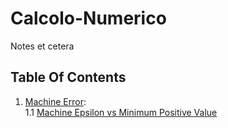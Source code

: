 # Calcolo-Numerico
Notes et cetera
## Table Of Contents
1. [Machine Error](https://www.wikiwand.com/en/Machine_epsilon#/Approximation):  
  1.1 [Machine Epsilon vs Minimum Positive Value](articles/eps/eps-vs-min.md)
